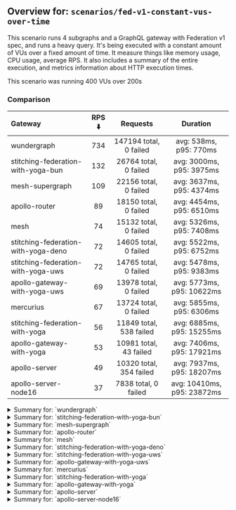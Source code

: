 ## Overview for: `scenarios/fed-v1-constant-vus-over-time`


This scenario runs 4 subgraphs and a GraphQL gateway with Federation v1 spec, and runs a heavy query. It's being executed with a constant amount of VUs over a fixed amount of time. It measure things like memory usage, CPU usage, average RPS. It also includes a summary of the entire execution, and metrics information about HTTP execution times.


This scenario was running 400 VUs over 200s


### Comparison


| Gateway                             | RPS ⬇️ |        Requests         |          Duration          |
| :---------------------------------- | :----: | :---------------------: | :------------------------: |
| wundergraph                         |  734   | 147194 total, 0 failed  |   avg: 538ms, p95: 770ms   |
| stitching-federation-with-yoga-bun  |  132   |  26764 total, 0 failed  |  avg: 3000ms, p95: 3975ms  |
| mesh-supergraph                     |  109   |  22156 total, 0 failed  |  avg: 3637ms, p95: 4374ms  |
| apollo-router                       |   89   |  18150 total, 0 failed  |  avg: 4454ms, p95: 6510ms  |
| mesh                                |   74   |  15132 total, 0 failed  |  avg: 5326ms, p95: 7408ms  |
| stitching-federation-with-yoga-deno |   72   |  14605 total, 0 failed  |  avg: 5522ms, p95: 6752ms  |
| stitching-federation-with-yoga-uws  |   72   |  14765 total, 0 failed  |  avg: 5478ms, p95: 9383ms  |
| apollo-gateway-with-yoga-uws        |   69   |  13978 total, 0 failed  | avg: 5773ms, p95: 10622ms  |
| mercurius                           |   67   |  13724 total, 0 failed  |  avg: 5855ms, p95: 6306ms  |
| stitching-federation-with-yoga      |   56   | 11849 total, 538 failed | avg: 6885ms, p95: 15255ms  |
| apollo-gateway-with-yoga            |   53   | 10981 total, 43 failed  | avg: 7406ms, p95: 17921ms  |
| apollo-server                       |   49   | 10320 total, 354 failed | avg: 7937ms, p95: 18207ms  |
| apollo-server-node16                |   37   |  7838 total, 0 failed   | avg: 10410ms, p95: 23872ms |



<details>
  <summary>Summary for: `wundergraph`</summary>

  **K6 Output**




```
     ✓ response code was 200
     ✓ no graphql errors
     ✓ valid response structure

     checks.........................: 100.00% ✓ 441582     ✗ 0     
     data_received..................: 733 MB  3.7 MB/s
     data_sent......................: 175 MB  872 kB/s
     http_req_blocked...............: avg=308.07µs min=1µs      med=2.2µs    max=216.97ms p(90)=3.5µs    p(95)=4.3µs   
     http_req_connecting............: avg=297.46µs min=0s       med=0s       max=206.99ms p(90)=0s       p(95)=0s      
     http_req_duration..............: avg=537.98ms min=193.75ms med=521.1ms  max=1.6s     p(90)=709.88ms p(95)=770.11ms
       { expected_response:true }...: avg=537.98ms min=193.75ms med=521.1ms  max=1.6s     p(90)=709.88ms p(95)=770.11ms
   ✓ http_req_failed................: 0.00%   ✓ 0          ✗ 147194
     http_req_receiving.............: avg=7.09ms   min=14.5µs   med=35.7µs   max=679.92ms p(90)=440.62µs p(95)=35.32ms 
     http_req_sending...............: avg=799.15µs min=6.3µs    med=11.9µs   max=512.54ms p(90)=24.5µs   p(95)=111.16µs
     http_req_tls_handshaking.......: avg=0s       min=0s       med=0s       max=0s       p(90)=0s       p(95)=0s      
     http_req_waiting...............: avg=530.09ms min=193.7ms  med=517.19ms max=1.31s    p(90)=690.16ms p(95)=743.27ms
     http_reqs......................: 147194  734.740537/s
     iteration_duration.............: avg=543.79ms min=194.32ms med=525.84ms max=1.6s     p(90)=719.57ms p(95)=783.04ms
     iterations.....................: 147194  734.740537/s
     vus............................: 400     min=400      max=400 
     vus_max........................: 400     min=400      max=400 
```


**Performance Overview**


<img src="https://imagedelivery.net/KYe9TScr4TldYHA48pczVg/7a4ca631-7ebd-4d14-731e-6c495614ae00/public" alt="Performance Overview" />


**HTTP Overview**


<img src="https://imagedelivery.net/KYe9TScr4TldYHA48pczVg/2cc42dfe-3db8-45b8-5e83-0c1b7c448200/public" alt="HTTP Overview" />


  </details>

<details>
  <summary>Summary for: `stitching-federation-with-yoga-bun`</summary>

  **K6 Output**




```
     ✓ response code was 200
     ✓ no graphql errors
     ✓ valid response structure

     checks.........................: 100.00% ✓ 80292      ✗ 0    
     data_received..................: 133 MB  663 kB/s
     data_sent......................: 32 MB   158 kB/s
     http_req_blocked...............: avg=1.54ms   min=1µs    med=2.1µs  max=268.85ms p(90)=3.1µs  p(95)=5.4µs   
     http_req_connecting............: avg=1.51ms   min=0s     med=0s     max=268.68ms p(90)=0s     p(95)=0s      
     http_req_duration..............: avg=3s       min=2.21s  med=2.84s  max=7.65s    p(90)=3.46s  p(95)=3.97s   
       { expected_response:true }...: avg=3s       min=2.21s  med=2.84s  max=7.65s    p(90)=3.46s  p(95)=3.97s   
   ✓ http_req_failed................: 0.00%   ✓ 0          ✗ 26764
     http_req_receiving.............: avg=342.75µs min=13.8µs med=33.1µs max=83.68ms  p(90)=59µs   p(95)=157.48µs
     http_req_sending...............: avg=508.74µs min=5.9µs  med=11.6µs max=148.39ms p(90)=27.3µs p(95)=108.58µs
     http_req_tls_handshaking.......: avg=0s       min=0s     med=0s     max=0s       p(90)=0s     p(95)=0s      
     http_req_waiting...............: avg=2.99s    min=2.21s  med=2.84s  max=7.64s    p(90)=3.46s  p(95)=3.97s   
     http_reqs......................: 26764   132.971902/s
     iteration_duration.............: avg=3s       min=2.21s  med=2.84s  max=7.7s     p(90)=3.46s  p(95)=4.02s   
     iterations.....................: 26764   132.971902/s
     vus............................: 348     min=348      max=400
     vus_max........................: 400     min=400      max=400
```


**Performance Overview**


<img src="https://imagedelivery.net/KYe9TScr4TldYHA48pczVg/b4d7bdf9-3a38-45ca-900d-5721ccef6f00/public" alt="Performance Overview" />


**HTTP Overview**


<img src="https://imagedelivery.net/KYe9TScr4TldYHA48pczVg/7a460f94-9b51-44c9-48f0-82093fea7300/public" alt="HTTP Overview" />


  </details>

<details>
  <summary>Summary for: `mesh-supergraph`</summary>

  **K6 Output**




```
     ✓ response code was 200
     ✗ no graphql errors
      ↳  99% — ✓ 22094 / ✗ 62
     ✗ valid response structure
      ↳  0% — ✓ 0 / ✗ 22156

     checks.........................: 66.57% ✓ 44250      ✗ 22218
     data_received..................: 112 MB 551 kB/s
     data_sent......................: 26 MB  130 kB/s
     http_req_blocked...............: avg=1.37ms   min=1.1µs med=2µs    max=138.11ms p(90)=3µs    p(95)=3.8µs  
     http_req_connecting............: avg=1.35ms   min=0s    med=0s     max=138.07ms p(90)=0s     p(95)=0s     
     http_req_duration..............: avg=3.63s    min=1.83s med=3.59s  max=7.86s    p(90)=4.12s  p(95)=4.37s  
       { expected_response:true }...: avg=3.63s    min=1.83s med=3.59s  max=7.86s    p(90)=4.12s  p(95)=4.37s  
   ✓ http_req_failed................: 0.00%  ✓ 0          ✗ 22156
     http_req_receiving.............: avg=53.4µs   min=20µs  med=42.1µs max=31.97ms  p(90)=65.4µs p(95)=74.12µs
     http_req_sending...............: avg=213.63µs min=7µs   med=12µs   max=93.44ms  p(90)=22.4µs p(95)=28.1µs 
     http_req_tls_handshaking.......: avg=0s       min=0s    med=0s     max=0s       p(90)=0s     p(95)=0s     
     http_req_waiting...............: avg=3.63s    min=1.83s med=3.59s  max=7.85s    p(90)=4.12s  p(95)=4.37s  
     http_reqs......................: 22156  109.500527/s
     iteration_duration.............: avg=3.63s    min=1.83s med=3.59s  max=7.92s    p(90)=4.12s  p(95)=4.37s  
     iterations.....................: 22156  109.500527/s
     vus............................: 172    min=172      max=400
     vus_max........................: 400    min=400      max=400
```


**Performance Overview**


<img src="https://imagedelivery.net/KYe9TScr4TldYHA48pczVg/af2d4223-9810-4b49-6762-320d1391a300/public" alt="Performance Overview" />


**HTTP Overview**


<img src="https://imagedelivery.net/KYe9TScr4TldYHA48pczVg/dc75b010-c1d7-4237-b786-2731c791f400/public" alt="HTTP Overview" />


  </details>

<details>
  <summary>Summary for: `apollo-router`</summary>

  **K6 Output**




```
     ✓ response code was 200
     ✗ no graphql errors
      ↳  99% — ✓ 18128 / ✗ 22
     ✗ valid response structure
      ↳  99% — ✓ 18128 / ✗ 22

     checks.........................: 99.91% ✓ 54406     ✗ 44   
     data_received..................: 90 MB  444 kB/s
     data_sent......................: 22 MB  106 kB/s
     http_req_blocked...............: avg=1.21ms   min=1.4µs  med=3µs    max=116.56ms p(90)=4.59µs p(95)=13.5µs 
     http_req_connecting............: avg=1.19ms   min=0s     med=0s     max=116.53ms p(90)=0s     p(95)=0s     
     http_req_duration..............: avg=4.45s    min=2.1s   med=4.21s  max=10.68s   p(90)=5.57s  p(95)=6.51s  
       { expected_response:true }...: avg=4.45s    min=2.1s   med=4.21s  max=10.68s   p(90)=5.57s  p(95)=6.51s  
   ✓ http_req_failed................: 0.00%  ✓ 0         ✗ 18150
     http_req_receiving.............: avg=95.25µs  min=22.1µs med=62.8µs max=75.33ms  p(90)=91.8µs p(95)=105.4µs
     http_req_sending...............: avg=302.31µs min=8µs    med=17.9µs max=81.54ms  p(90)=36.3µs p(95)=104.8µs
     http_req_tls_handshaking.......: avg=0s       min=0s     med=0s     max=0s       p(90)=0s     p(95)=0s     
     http_req_waiting...............: avg=4.45s    min=2.1s   med=4.21s  max=10.67s   p(90)=5.57s  p(95)=6.51s  
     http_reqs......................: 18150  89.147438/s
     iteration_duration.............: avg=4.45s    min=2.1s   med=4.21s  max=10.73s   p(90)=5.57s  p(95)=6.51s  
     iterations.....................: 18150  89.147438/s
     vus............................: 198    min=198     max=400
     vus_max........................: 400    min=400     max=400
```


**Performance Overview**


<img src="https://imagedelivery.net/KYe9TScr4TldYHA48pczVg/f3b9dfdf-5b7e-4c13-b41e-97b785487000/public" alt="Performance Overview" />


**HTTP Overview**


<img src="https://imagedelivery.net/KYe9TScr4TldYHA48pczVg/5a7affed-77b6-4f86-beed-80b02d910800/public" alt="HTTP Overview" />


  </details>

<details>
  <summary>Summary for: `mesh`</summary>

  **K6 Output**




```
     ✓ response code was 200
     ✗ no graphql errors
      ↳  98% — ✓ 14973 / ✗ 159
     ✗ valid response structure
      ↳  98% — ✓ 14973 / ✗ 159

     checks.........................: 99.29% ✓ 45078     ✗ 318  
     data_received..................: 76 MB  376 kB/s
     data_sent......................: 18 MB  89 kB/s
     http_req_blocked...............: avg=1.76ms   min=1.4µs  med=2.5µs   max=137.07ms p(90)=3.9µs   p(95)=16.99µs 
     http_req_connecting............: avg=1.74ms   min=0s     med=0s      max=137.03ms p(90)=0s      p(95)=0s      
     http_req_duration..............: avg=5.32s    min=2.58s  med=5.16s   max=11.67s   p(90)=6.42s   p(95)=7.4s    
       { expected_response:true }...: avg=5.32s    min=2.58s  med=5.16s   max=11.67s   p(90)=6.42s   p(95)=7.4s    
   ✓ http_req_failed................: 0.00%  ✓ 0         ✗ 15132
     http_req_receiving.............: avg=75.03µs  min=23.3µs med=54.74µs max=20.97ms  p(90)=92.59µs p(95)=111.59µs
     http_req_sending...............: avg=515.57µs min=9.4µs  med=14.5µs  max=41.94ms  p(90)=35.7µs  p(95)=59.6µs  
     http_req_tls_handshaking.......: avg=0s       min=0s     med=0s      max=0s       p(90)=0s      p(95)=0s      
     http_req_waiting...............: avg=5.32s    min=2.58s  med=5.16s   max=11.67s   p(90)=6.42s   p(95)=7.4s    
     http_reqs......................: 15132  74.695898/s
     iteration_duration.............: avg=5.32s    min=2.58s  med=5.16s   max=11.72s   p(90)=6.42s   p(95)=7.4s    
     iterations.....................: 15132  74.695898/s
     vus............................: 208    min=208     max=400
     vus_max........................: 400    min=400     max=400
```


**Performance Overview**


<img src="https://imagedelivery.net/KYe9TScr4TldYHA48pczVg/e81f2531-177f-427a-70bd-b75db9ffc400/public" alt="Performance Overview" />


**HTTP Overview**


<img src="https://imagedelivery.net/KYe9TScr4TldYHA48pczVg/3f0dbb3e-eaf4-4d01-0848-04b00cf66300/public" alt="HTTP Overview" />


  </details>

<details>
  <summary>Summary for: `stitching-federation-with-yoga-deno`</summary>

  **K6 Output**




```
     ✓ response code was 200
     ✗ no graphql errors
      ↳  99% — ✓ 14567 / ✗ 38
     ✗ valid response structure
      ↳  99% — ✓ 14567 / ✗ 38

     checks.........................: 99.82% ✓ 43739     ✗ 76   
     data_received..................: 74 MB  364 kB/s
     data_sent......................: 17 MB  86 kB/s
     http_req_blocked...............: avg=763.96µs min=1.2µs  med=2.7µs  max=62.77ms p(90)=4.4µs   p(95)=13.6µs  
     http_req_connecting............: avg=749.25µs min=0s     med=0s     max=62.74ms p(90)=0s      p(95)=0s      
     http_req_duration..............: avg=5.52s    min=2.69s  med=5.4s   max=9.82s   p(90)=6.03s   p(95)=6.75s   
       { expected_response:true }...: avg=5.52s    min=2.69s  med=5.4s   max=9.82s   p(90)=6.03s   p(95)=6.75s   
   ✓ http_req_failed................: 0.00%  ✓ 0         ✗ 14605
     http_req_receiving.............: avg=154.82µs min=18.3µs med=39.5µs max=40.81ms p(90)=100.9µs p(95)=147.08µs
     http_req_sending...............: avg=201.49µs min=6.7µs  med=15.3µs max=49.38ms p(90)=48.8µs  p(95)=188.37µs
     http_req_tls_handshaking.......: avg=0s       min=0s     med=0s     max=0s      p(90)=0s      p(95)=0s      
     http_req_waiting...............: avg=5.52s    min=2.69s  med=5.4s   max=9.82s   p(90)=6.03s   p(95)=6.75s   
     http_reqs......................: 14605  72.052172/s
     iteration_duration.............: avg=5.52s    min=2.69s  med=5.4s   max=9.86s   p(90)=6.03s   p(95)=6.75s   
     iterations.....................: 14605  72.052172/s
     vus............................: 6      min=6       max=400
     vus_max........................: 400    min=400     max=400
```


**Performance Overview**


<img src="https://imagedelivery.net/KYe9TScr4TldYHA48pczVg/b3117540-bef1-4857-01fc-308841eec500/public" alt="Performance Overview" />


**HTTP Overview**


<img src="https://imagedelivery.net/KYe9TScr4TldYHA48pczVg/bbcd89a8-f287-407a-8dce-ac1cae052300/public" alt="HTTP Overview" />


  </details>

<details>
  <summary>Summary for: `stitching-federation-with-yoga-uws`</summary>

  **K6 Output**




```
     ✓ response code was 200
     ✗ no graphql errors
      ↳  91% — ✓ 13519 / ✗ 1246
     ✗ valid response structure
      ↳  91% — ✓ 13519 / ✗ 1246

     checks.........................: 94.37% ✓ 41803     ✗ 2492 
     data_received..................: 90 MB  444 kB/s
     data_sent......................: 18 MB  86 kB/s
     http_req_blocked...............: avg=2.11ms   min=1.2µs  med=2.29µs max=139.88ms p(90)=3.8µs   p(95)=12.67µs
     http_req_connecting............: avg=2.08ms   min=0s     med=0s     max=132.99ms p(90)=0s      p(95)=0s     
     http_req_duration..............: avg=5.47s    min=1.8s   med=4.73s  max=17.9s    p(90)=7.85s   p(95)=9.38s  
       { expected_response:true }...: avg=5.47s    min=1.8s   med=4.73s  max=17.9s    p(90)=7.85s   p(95)=9.38s  
   ✓ http_req_failed................: 0.00%  ✓ 0         ✗ 14765
     http_req_receiving.............: avg=68.61µs  min=21.5µs med=51.2µs max=17.66ms  p(90)=79.86µs p(95)=98.7µs 
     http_req_sending...............: avg=291.41µs min=6.7µs  med=13.3µs max=96.53ms  p(90)=28.4µs  p(95)=42µs   
     http_req_tls_handshaking.......: avg=0s       min=0s     med=0s     max=0s       p(90)=0s      p(95)=0s     
     http_req_waiting...............: avg=5.47s    min=1.8s   med=4.73s  max=17.9s    p(90)=7.85s   p(95)=9.38s  
     http_reqs......................: 14765  72.584822/s
     iteration_duration.............: avg=5.48s    min=1.8s   med=4.73s  max=17.9s    p(90)=7.86s   p(95)=9.38s  
     iterations.....................: 14765  72.584822/s
     vus............................: 237    min=237     max=400
     vus_max........................: 400    min=400     max=400
```


**Performance Overview**


<img src="https://imagedelivery.net/KYe9TScr4TldYHA48pczVg/629f17c2-9b28-45a5-7761-920ef9c09e00/public" alt="Performance Overview" />


**HTTP Overview**


<img src="https://imagedelivery.net/KYe9TScr4TldYHA48pczVg/a5d78faa-7868-4270-7a5b-73ac85ff9300/public" alt="HTTP Overview" />


  </details>

<details>
  <summary>Summary for: `apollo-gateway-with-yoga-uws`</summary>

  **K6 Output**




```
     ✓ response code was 200
     ✗ no graphql errors
      ↳  88% — ✓ 12370 / ✗ 1608
     ✗ valid response structure
      ↳  88% — ✓ 12370 / ✗ 1608

     checks.........................: 92.33% ✓ 38718     ✗ 3216 
     data_received..................: 66 MB  327 kB/s
     data_sent......................: 17 MB  82 kB/s
     http_req_blocked...............: avg=1.05ms  min=900ns    med=2µs    max=61.43ms p(90)=3.3µs  p(95)=7.31µs 
     http_req_connecting............: avg=1.04ms  min=0s       med=0s     max=61.08ms p(90)=0s     p(95)=0s     
     http_req_duration..............: avg=5.77s   min=618.94ms med=5.49s  max=16.91s  p(90)=9.8s   p(95)=10.62s 
       { expected_response:true }...: avg=5.77s   min=618.94ms med=5.49s  max=16.91s  p(90)=9.8s   p(95)=10.62s 
   ✓ http_req_failed................: 0.00%  ✓ 0         ✗ 13978
     http_req_receiving.............: avg=55.23µs min=14.2µs   med=36µs   max=14.61ms p(90)=70µs   p(95)=81.11µs
     http_req_sending...............: avg=165.7µs min=6.8µs    med=12.2µs max=23.97ms p(90)=27.4µs p(95)=103µs  
     http_req_tls_handshaking.......: avg=0s      min=0s       med=0s     max=0s      p(90)=0s     p(95)=0s     
     http_req_waiting...............: avg=5.77s   min=618.87ms med=5.49s  max=16.91s  p(90)=9.8s   p(95)=10.61s 
     http_reqs......................: 13978  69.075891/s
     iteration_duration.............: avg=5.77s   min=619.14ms med=5.49s  max=16.91s  p(90)=9.85s  p(95)=10.63s 
     iterations.....................: 13978  69.075891/s
     vus............................: 234    min=234     max=400
     vus_max........................: 400    min=400     max=400
```


**Performance Overview**


<img src="https://imagedelivery.net/KYe9TScr4TldYHA48pczVg/0d0c0ad1-459b-4c05-f755-5403ff24d600/public" alt="Performance Overview" />


**HTTP Overview**


<img src="https://imagedelivery.net/KYe9TScr4TldYHA48pczVg/27e875af-18df-4292-639c-945566f8cd00/public" alt="HTTP Overview" />


  </details>

<details>
  <summary>Summary for: `mercurius`</summary>

  **K6 Output**




```
     ✓ response code was 200
     ✓ no graphql errors
     ✓ valid response structure

     checks.........................: 100.00% ✓ 41172     ✗ 0    
     data_received..................: 69 MB   342 kB/s
     data_sent......................: 16 MB   81 kB/s
     http_req_blocked...............: avg=724.68µs min=1.4µs    med=3.2µs  max=106.75ms p(90)=4.59µs p(95)=17.88µs
     http_req_connecting............: avg=708.42µs min=0s       med=0s     max=60.66ms  p(90)=0s     p(95)=0s     
     http_req_duration..............: avg=5.85s    min=651.24ms med=5.75s  max=15.03s   p(90)=6.13s  p(95)=6.3s   
       { expected_response:true }...: avg=5.85s    min=651.24ms med=5.75s  max=15.03s   p(90)=6.13s  p(95)=6.3s   
   ✓ http_req_failed................: 0.00%   ✓ 0         ✗ 13724
     http_req_receiving.............: avg=75.83µs  min=22.2µs   med=71.7µs max=21.86ms  p(90)=94.5µs p(95)=101.9µs
     http_req_sending...............: avg=87.25µs  min=7.4µs    med=18.7µs max=24.13ms  p(90)=35.7µs p(95)=66.45µs
     http_req_tls_handshaking.......: avg=0s       min=0s       med=0s     max=0s       p(90)=0s     p(95)=0s     
     http_req_waiting...............: avg=5.85s    min=651.02ms med=5.75s  max=15.02s   p(90)=6.13s  p(95)=6.3s   
     http_reqs......................: 13724   67.987573/s
     iteration_duration.............: avg=5.85s    min=652.9ms  med=5.75s  max=15.04s   p(90)=6.14s  p(95)=6.3s   
     iterations.....................: 13724   67.987573/s
     vus............................: 29      min=29      max=400
     vus_max........................: 400     min=400     max=400
```


**Performance Overview**


<img src="https://imagedelivery.net/KYe9TScr4TldYHA48pczVg/87db31cc-571d-4802-2b1d-b46594fb1600/public" alt="Performance Overview" />


**HTTP Overview**


<img src="https://imagedelivery.net/KYe9TScr4TldYHA48pczVg/8e90c412-aaad-436c-9eb9-abb972411000/public" alt="HTTP Overview" />


  </details>

<details>
  <summary>Summary for: `stitching-federation-with-yoga`</summary>

  **K6 Output**




```
     ✗ response code was 200
      ↳  95% — ✓ 11311 / ✗ 538
     ✗ no graphql errors
      ↳  91% — ✓ 10854 / ✗ 995
     ✗ valid response structure
      ↳  95% — ✓ 10854 / ✗ 457

     checks.........................: 94.31% ✓ 33019    ✗ 1990 
     data_received..................: 61 MB  291 kB/s
     data_sent......................: 14 MB  67 kB/s
     http_req_blocked...............: avg=5.18ms  min=1.5µs med=2.8µs  max=463ms    p(90)=23.7µs   p(95)=5.87ms  
     http_req_connecting............: avg=5.04ms  min=0s    med=0s     max=462.8ms  p(90)=0s       p(95)=5.17ms  
     http_req_duration..............: avg=6.88s   min=1.86s med=4.11s  max=1m0s     p(90)=7.65s    p(95)=15.25s  
       { expected_response:true }...: avg=4.81s   min=1.86s med=4.1s   max=57.78s   p(90)=6.24s    p(95)=8.36s   
   ✓ http_req_failed................: 4.54%  ✓ 538      ✗ 11311
     http_req_receiving.............: avg=83.42µs min=0s    med=64.9µs max=35.61ms  p(90)=101.32µs p(95)=128.4µs 
     http_req_sending...............: avg=1.79ms  min=9.1µs med=17.1µs max=258.08ms p(90)=57.82µs  p(95)=493.04µs
     http_req_tls_handshaking.......: avg=0s      min=0s    med=0s     max=0s       p(90)=0s       p(95)=0s      
     http_req_waiting...............: avg=6.88s   min=1.86s med=4.11s  max=1m0s     p(90)=7.65s    p(95)=15.18s  
     http_reqs......................: 11849  56.41758/s
     iteration_duration.............: avg=6.89s   min=1.86s med=4.11s  max=1m0s     p(90)=7.67s    p(95)=15.31s  
     iterations.....................: 11849  56.41758/s
     vus............................: 19     min=19     max=400
     vus_max........................: 400    min=400    max=400
```


**Performance Overview**


<img src="https://imagedelivery.net/KYe9TScr4TldYHA48pczVg/489fa3b2-1072-45f6-35ab-26f924618900/public" alt="Performance Overview" />


**HTTP Overview**


<img src="https://imagedelivery.net/KYe9TScr4TldYHA48pczVg/20f0f190-dd5c-419c-be8a-e58f3307ba00/public" alt="HTTP Overview" />


  </details>

<details>
  <summary>Summary for: `apollo-gateway-with-yoga`</summary>

  **K6 Output**




```
     ✗ response code was 200
      ↳  99% — ✓ 10938 / ✗ 43
     ✗ no graphql errors
      ↳  74% — ✓ 8128 / ✗ 2853
     ✗ valid response structure
      ↳  74% — ✓ 8128 / ✗ 2810

     checks.........................: 82.65% ✓ 27194     ✗ 5706 
     data_received..................: 50 MB  242 kB/s
     data_sent......................: 13 MB  64 kB/s
     http_req_blocked...............: avg=2.59ms   min=1.4µs    med=2.7µs  max=157.07ms p(90)=4.5µs  p(95)=19.4µs  
     http_req_connecting............: avg=2.53ms   min=0s       med=0s     max=157.04ms p(90)=0s     p(95)=0s      
     http_req_duration..............: avg=7.4s     min=363.78ms med=6.29s  max=1m0s     p(90)=11.85s p(95)=17.92s  
       { expected_response:true }...: avg=7.19s    min=363.78ms med=6.27s  max=59.41s   p(90)=11.69s p(95)=15.79s  
   ✓ http_req_failed................: 0.39%  ✓ 43        ✗ 10938
     http_req_receiving.............: avg=575.79µs min=0s       med=55.9µs max=160.41ms p(90)=85.8µs p(95)=101.4µs 
     http_req_sending...............: avg=512.25µs min=7.5µs    med=15.2µs max=101.25ms p(90)=34.2µs p(95)=217.31µs
     http_req_tls_handshaking.......: avg=0s       min=0s       med=0s     max=0s       p(90)=0s     p(95)=0s      
     http_req_waiting...............: avg=7.4s     min=363.62ms med=6.29s  max=1m0s     p(90)=11.85s p(95)=17.92s  
     http_reqs......................: 10981  53.558091/s
     iteration_duration.............: avg=7.4s     min=364.77ms med=6.29s  max=1m0s     p(90)=11.88s p(95)=17.92s  
     iterations.....................: 10981  53.558091/s
     vus............................: 60     min=60      max=400
     vus_max........................: 400    min=400     max=400
```


**Performance Overview**


<img src="https://imagedelivery.net/KYe9TScr4TldYHA48pczVg/7bd17de1-4845-42a9-98dc-b6f43873ca00/public" alt="Performance Overview" />


**HTTP Overview**


<img src="https://imagedelivery.net/KYe9TScr4TldYHA48pczVg/c7e3d291-5b83-4271-c550-46a52ff6a100/public" alt="HTTP Overview" />


  </details>

<details>
  <summary>Summary for: `apollo-server`</summary>

  **K6 Output**




```
     ✗ response code was 200
      ↳  96% — ✓ 9966 / ✗ 354
     ✗ no graphql errors
      ↳  80% — ✓ 8299 / ✗ 2021
     ✗ valid response structure
      ↳  83% — ✓ 8299 / ✗ 1667

     checks.........................: 86.79% ✓ 26564     ✗ 4042 
     data_received..................: 49 MB  233 kB/s
     data_sent......................: 12 MB  58 kB/s
     http_req_blocked...............: avg=1.7ms   min=1.3µs med=2.9µs  max=103.32ms p(90)=14.7µs p(95)=7.04ms  
     http_req_connecting............: avg=1.66ms  min=0s    med=0s     max=103.28ms p(90)=0s     p(95)=6.61ms  
     http_req_duration..............: avg=7.93s   min=1.21s med=5.54s  max=1m0s     p(90)=7.92s  p(95)=18.2s   
       { expected_response:true }...: avg=6.08s   min=1.21s med=5.47s  max=58.03s   p(90)=7.63s  p(95)=8.17s   
   ✓ http_req_failed................: 3.43%  ✓ 354       ✗ 9966 
     http_req_receiving.............: avg=75.6µs  min=0s    med=63.6µs max=14.97ms  p(90)=94.1µs p(95)=107.9µs 
     http_req_sending...............: avg=240.3µs min=7.8µs med=17µs   max=41.53ms  p(90)=43.4µs p(95)=439.21µs
     http_req_tls_handshaking.......: avg=0s      min=0s    med=0s     max=0s       p(90)=0s     p(95)=0s      
     http_req_waiting...............: avg=7.93s   min=1.21s med=5.54s  max=1m0s     p(90)=7.92s  p(95)=18.2s   
     http_reqs......................: 10320  49.044148/s
     iteration_duration.............: avg=7.94s   min=1.21s med=5.54s  max=1m0s     p(90)=7.92s  p(95)=18.22s  
     iterations.....................: 10320  49.044148/s
     vus............................: 45     min=45      max=400
     vus_max........................: 400    min=400     max=400
```


**Performance Overview**


<img src="https://imagedelivery.net/KYe9TScr4TldYHA48pczVg/6798b27b-6925-4243-e4fa-0ac38dd20900/public" alt="Performance Overview" />


**HTTP Overview**


<img src="https://imagedelivery.net/KYe9TScr4TldYHA48pczVg/7604d49e-cf7f-44e9-8e8e-ba8678a98100/public" alt="HTTP Overview" />


  </details>

<details>
  <summary>Summary for: `apollo-server-node16`</summary>

  **K6 Output**




```
     ✓ response code was 200
     ✗ no graphql errors
      ↳  55% — ✓ 4337 / ✗ 3501
     ✗ valid response structure
      ↳  55% — ✓ 4337 / ✗ 3501

     checks.........................: 70.22% ✓ 16512    ✗ 7002 
     data_received..................: 34 MB  165 kB/s
     data_sent......................: 9.3 MB 45 kB/s
     http_req_blocked...............: avg=5.95ms   min=1.5µs    med=2.9µs   max=213.78ms p(90)=6.93µs  p(95)=28.31ms 
     http_req_connecting............: avg=5.83ms   min=0s       med=0s      max=210.54ms p(90)=0s      p(95)=27.38ms 
     http_req_duration..............: avg=10.4s    min=278.62ms med=9.29s   max=33.8s    p(90)=20.25s  p(95)=23.87s  
       { expected_response:true }...: avg=10.4s    min=278.62ms med=9.29s   max=33.8s    p(90)=20.25s  p(95)=23.87s  
   ✓ http_req_failed................: 0.00%  ✓ 0        ✗ 7838 
     http_req_receiving.............: avg=99.67µs  min=26.5µs   med=76.09µs max=20.68ms  p(90)=127.1µs p(95)=155.41µs
     http_req_sending...............: avg=884.41µs min=9.6µs    med=20.29µs max=90.97ms  p(90)=56.13µs p(95)=1.54ms  
     http_req_tls_handshaking.......: avg=0s       min=0s       med=0s      max=0s       p(90)=0s      p(95)=0s      
     http_req_waiting...............: avg=10.4s    min=278.49ms med=9.29s   max=33.8s    p(90)=20.25s  p(95)=23.87s  
     http_reqs......................: 7838   37.80471/s
     iteration_duration.............: avg=10.41s   min=279.37ms med=9.31s   max=33.8s    p(90)=20.25s  p(95)=23.87s  
     iterations.....................: 7838   37.80471/s
     vus............................: 75     min=75     max=400
     vus_max........................: 400    min=400    max=400
```


**Performance Overview**


<img src="https://imagedelivery.net/KYe9TScr4TldYHA48pczVg/66513729-1b12-4911-171a-f8afdcfff700/public" alt="Performance Overview" />


**HTTP Overview**


<img src="https://imagedelivery.net/KYe9TScr4TldYHA48pczVg/a34b1947-95c9-4385-deea-2b3f610bb500/public" alt="HTTP Overview" />


  </details>